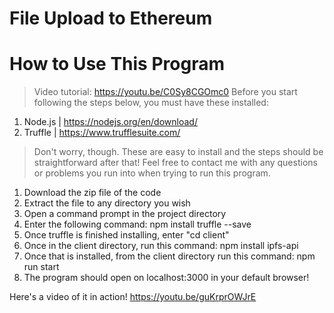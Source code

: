 # File Upload to Ethereum

# How to Use This Program
> Video tutorial: https://youtu.be/C0Sy8CGOmc0
> Before you start following the steps below, you must have these installed:
1. Node.js | https://nodejs.org/en/download/
2. Truffle | https://www.trufflesuite.com/
> Don't worry, though. These are easy to install and the steps should be straightforward after that!
> Feel free to contact me with any questions or problems you run into when trying to run this program.

1. Download the zip file of the code
2. Extract the file to any directory you wish
3. Open a command prompt in the project directory
4. Enter the following command: npm install truffle --save
5. Once truffle is finished installing, enter "cd client"
6. Once in the client directory, run this command: npm install ipfs-api
7. Once that is installed, from the client directory run this command: npm run start
8. The program should open on localhost:3000 in your default browser!

Here's a video of it in action!
https://youtu.be/guKrprOWJrE
